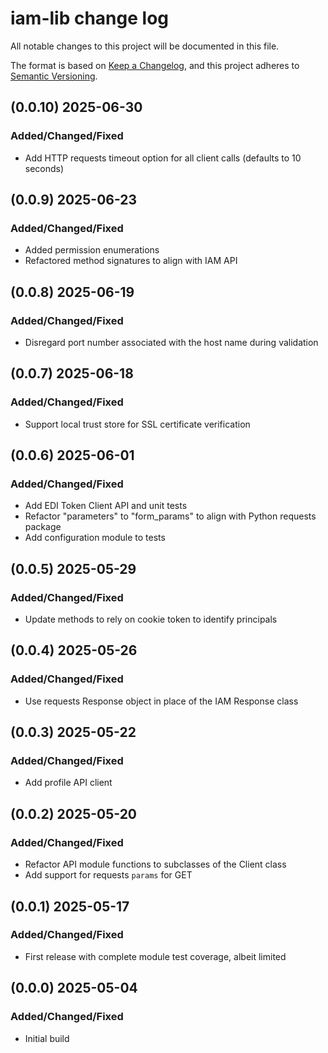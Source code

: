# iam-lib change log
All notable changes to this project will be documented in this file.

The format is based on [Keep a Changelog](https://keepachangelog.com/en/1.0.0/),
and this project adheres to [Semantic Versioning](https://semver.org/spec/v2.0.0.html).

## (0.0.10) 2025-06-30
### Added/Changed/Fixed
- Add HTTP requests timeout option for all client calls (defaults to 10 seconds)

## (0.0.9) 2025-06-23
### Added/Changed/Fixed
- Added permission enumerations
- Refactored method signatures to align with IAM API

## (0.0.8) 2025-06-19
### Added/Changed/Fixed
- Disregard port number associated with the host name during validation

## (0.0.7) 2025-06-18
### Added/Changed/Fixed
- Support local trust store for SSL certificate verification

## (0.0.6) 2025-06-01
### Added/Changed/Fixed
- Add EDI Token Client API and unit tests
- Refactor "parameters" to "form_params" to align with Python requests package
- Add configuration module to tests

## (0.0.5) 2025-05-29
### Added/Changed/Fixed
- Update methods to rely on cookie token to identify principals

## (0.0.4) 2025-05-26
### Added/Changed/Fixed
- Use requests Response object in place of the IAM Response class 

## (0.0.3) 2025-05-22
### Added/Changed/Fixed
- Add profile API client

## (0.0.2) 2025-05-20
### Added/Changed/Fixed
- Refactor API module functions to subclasses of the Client class
- Add support for requests `params` for GET

## (0.0.1) 2025-05-17
### Added/Changed/Fixed
- First release with complete module test coverage, albeit limited

## (0.0.0) 2025-05-04
### Added/Changed/Fixed
- Initial build
